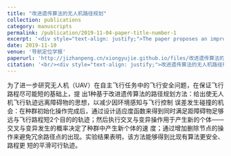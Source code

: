 ```yaml
---
title: "改进遗传算法的无人机路径规划"
collection: publications
category: manuscripts
permalink: /publication/2019-11-04-paper-title-number-1
excerpt: '<div style="text-align: justify;">The paper proposes an improved genetic algorithm - based path planning method for UAVs to ensure flight safety and shorter distances, and verifies its superiority through experiments.</div>'
date: 2019-11-10
venue: '导航定位学报'
paperurl: 'http://jizhanpeng.cn/xiongyujie.github.io/files/改进遗传算法的无人机路径规划_吕倩.pdf'
citation: '<br/><div style="text-align: justify;">改进遗传算法的无人机路径规划, 吕倩，孙宪坤*，熊玉洁, 《导航定位学报》，2020，8 (5): 42-48</div>'
---
```


<div style="text-align: justify;">为了进一步研究无人机（UAV）在自主飞行任务中的飞行安全问题，在保证飞行路程尽可能短的基础上，提 出1种基于改进遗传算法的路径规划方法：给出使无人机飞行轨迹远离障碍物的思想，以减少因环境感知与飞行控制 误差发生碰撞的机会：在种群初始化操作完成后，通过设计适应度函数来得到同时满足距障碍物足够远与飞行路程短2个目的的轨迹；然后执行交叉与变异操作用于产生新的个体——交叉与变异发生的概率决定了种群中产生新个体的速 度；通过增加删除节点的操作来避免冗余路径点的出现。实验结果表明，该方法能够得到比现有算法更安全、路程更 短的平滑可行轨迹。</div>

<br/>
